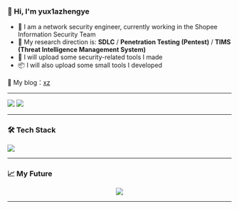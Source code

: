 ### 👋 Hi, I'm yux1azhengye

- 💼 I am a network security engineer, currently working in the Shopee Information Security Team
- 🧠 My research direction is: **SDLC** / **Penetration Testing (Pentest)** / **TIMS (Threat Intelligence Management System)**
- 🚀 I will upload some security-related tools I made
- 📦 I will also upload some small tools I developed

🔗 My blog：[xz](https://xz.aliyun.com/users/93506/news)

---

<p>
  <img src="https://github-readme-stats.vercel.app/api?username=yux1azhengye&show_icons=true&theme=radical" />
  <img src="https://github-readme-stats.vercel.app/api/top-langs/?username=yux1azhengye&layout=compact&theme=radical" />
</p>

---

### 🛠️ Tech Stack

<p>
  <img src="https://skillicons.dev/icons?i=vscode,markdown,html,css,js,bootstrap,ts,cpp,java,py,idea,go,redis,mysql,mongodb,vue,nodejs,linux,docker,github,git,bash,raspberrypi,gitlab,windows,wordpress,stackoverflow,twitter" />
</p>

---

### 📈 My Future

<p align="center">
  <img src="https://count.getloli.com/get/@yux1azhengye?theme=rule34" />
</p>

---
